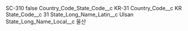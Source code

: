 <?xml version="1.0" encoding="UTF-8"?>
<CustomMetadata xmlns="http://soap.sforce.com/2006/04/metadata" xmlns:xsi="http://www.w3.org/2001/XMLSchema-instance" xmlns:xsd="http://www.w3.org/2001/XMLSchema">
    <label>SC-310</label>
    <protected>false</protected>
    <values>
        <field>Country_Code_State_Code__c</field>
        <value xsi:type="xsd:string">KR-31</value>
    </values>
    <values>
        <field>Country_Code__c</field>
        <value xsi:type="xsd:string">KR</value>
    </values>
    <values>
        <field>State_Code__c</field>
        <value xsi:type="xsd:string">31</value>
    </values>
    <values>
        <field>State_Long_Name_Latin__c</field>
        <value xsi:type="xsd:string">Ulsan</value>
    </values>
    <values>
        <field>State_Long_Name_Local__c</field>
        <value xsi:type="xsd:string">울산</value>
    </values>
</CustomMetadata>
